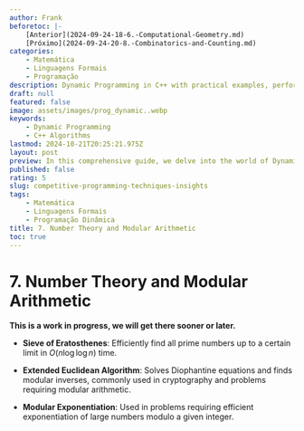 ```yaml
---
author: Frank
beforetoc: |-
    [Anterior](2024-09-24-18-6.-Computational-Geometry.md)
    [Próximo](2024-09-24-20-8.-Combinatorics-and-Counting.md)
categories:
    - Matemática
    - Linguagens Formais
    - Programação
description: Dynamic Programming in C++ with practical examples, performance analysis, and detailed explanations to optimize your coding skills and algorithm efficiency.
draft: null
featured: false
image: assets/images/prog_dynamic..webp
keywords:
    - Dynamic Programming
    - C++ Algorithms
lastmod: 2024-10-21T20:25:21.975Z
layout: post
preview: In this comprehensive guide, we delve into the world of Dynamic Programming with C++. Learn the core principles of Competitive Programming, explore various algorithmic examples, and understand performance differences through detailed code comparisons. Perfect for developers looking to optimize their coding skills and boost algorithm efficiency.
published: false
rating: 5
slug: competitive-programming-techniques-insights
tags:
    - Matemática
    - Linguagens Formais
    - Programação Dinâmica
title: 7. Number Theory and Modular Arithmetic
toc: true
---
```


# 7. Number Theory and Modular Arithmetic

**This is a work in progress, we will get there sooner or later.**


- **Sieve of Eratosthenes**: Efficiently find all prime numbers up to a certain limit in $O(n \log \log n)$ time.

- **Extended Euclidean Algorithm**: Solves Diophantine equations and finds modular inverses, commonly used in cryptography and problems requiring modular arithmetic.

- **Modular Exponentiation**: Used in problems requiring efficient exponentiation of large numbers modulo a given integer.
